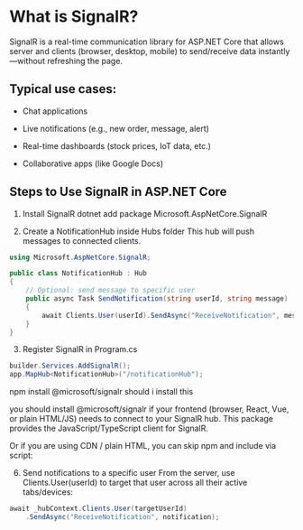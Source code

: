 # What is SignalR?

SignalR is a real-time communication library for ASP.NET Core that allows server and clients (browser, desktop, mobile) to send/receive data instantly—without refreshing the page.

## Typical use cases:

- Chat applications

- Live notifications (e.g., new order, message, alert)

- Real-time dashboards (stock prices, IoT data, etc.)

- Collaborative apps (like Google Docs)

## Steps to Use SignalR in ASP.NET Core

1. Install SignalR
   dotnet add package Microsoft.AspNetCore.SignalR

2. Create a NotificationHub inside Hubs folder
   This hub will push messages to connected clients.

```csharp
using Microsoft.AspNetCore.SignalR;

public class NotificationHub : Hub
{
    // Optional: send message to specific user
    public async Task SendNotification(string userId, string message)
    {
        await Clients.User(userId).SendAsync("ReceiveNotification", message);
    }
}
```
3. Register SignalR in Program.cs

```csharp
builder.Services.AddSignalR();
app.MapHub<NotificationHub>("/notificationHub");
```

npm install @microsoft/signalr  should i install this

you should install @microsoft/signalr if your frontend (browser, React, Vue, or plain HTML/JS) needs to connect to your SignalR hub. This package provides the JavaScript/TypeScript client for SignalR.


Or if you are using CDN / plain HTML, you can skip npm and include via script:

<script src="https://cdnjs.cloudflare.com/ajax/libs/microsoft-signalr/7.0.5/signalr.min.js"></script>
<script>
const connection = new signalR.HubConnectionBuilder()
    .withUrl("/notificationHub")
    .build();
      connection.on("ReceiveNotification", (notification) => {
      console.log("Pushing Notification Strat", notification);
    });
    connection.start().catch(err => console.error(err));
<script>


Hub = server-side endpoint managing all real-time connections

client = client means Browser tab that connect to the Hub

## Methods  Sending Messages with Clients

Clients lets you target specific sets of clients:
--------------------------------------------------------------------------
Method	                            Sends to
--------------------------------------------------------------------------
Clients.All	                        All connected clients. all browser tabs
Clients.Caller	                    The client that invoked the Hub method.
Clients.Others	                    All clients except the caller.
Clients.Client(connectionId)	    A specific connection.
Clients.Clients(connectionIds)	    Multiple specific connections.
Clients.User(userId)	            All connections for a specific user.
Clients.Users(userIds)	            All connections for multiple users.
Clients.Group(groupName)	        All connections in a group.
Clients.Groups(groupNames)	        All connections in multiple groups.
Clients.OthersInGroup(groupName)	All group members except the caller.


## Sending SignalR notifications to a specific user using userId

To send messages to a specific logged-in user in ASP.NET Core 8 SignalR, follow these steps:

1. Store the user ID in claims
   When the user logs in, add their unique ID to a claim, typically using ClaimTypes.NameIdentifier.

Example:
```csharp
var claims = new List<Claim>
{
    new Claim(ClaimTypes.NameIdentifier, user.Id.ToString()),
    new Claim(ClaimTypes.Email, user.Email),
    new Claim("UserType", UserType.Admin.ToString())
};
```

2. Create a custom user ID provider
   Implement IUserIdProvider to tell SignalR which claim to use as the user identifier:
   signalR by default compare with claim called NameIdentifire if you dont have this claim name 
   or you want to use another one you have to create the provider and specify the claim to use 

```csharp
public class CustomUserIdProvider : IUserIdProvider
{
    public string GetUserId(HubConnectionContext connection)
    {
        return connection.User?.FindFirst(ClaimTypes.Id)?.Value ?? null!;
    }
}
```
3. Register the provider in DI
```csharp
builder.Services.AddSingleton<IUserIdProvider, CustomUserIdProvider>();
```

4. Secure the Hub with authentication

Use [Authorize] on the Hub and specify your authentication scheme:
```csharp
[Authorize(AuthenticationSchemes = "AdminAuth")] // if you use scheme
[Authorize(AuthenticationSchemes = "AdminAuth,UserAuth")] // you can use this if you want to apply two schemes or you can create a hub for each one
public class NotificationHub : Hub { }
```
5. Connect from the client with cookies
   Ensure the browser sends authentication cookies to SignalR:

<script>
const connection = new signalR.HubConnectionBuilder()
    .withUrl("/notificationHub", { withCredentials: true })
    .build();
</script>

6. Send notifications to a specific user
   From the server, use Clients.User(userId) to target that user across all their active tabs/devices:

```csharp
await _hubContext.Clients.User(targetUserId)
    .SendAsync("ReceiveNotification", notification);
```
